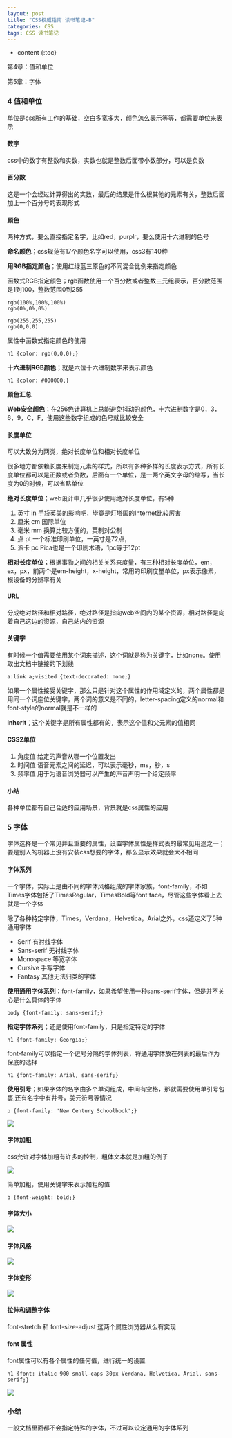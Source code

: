 ```yaml
---
layout: post
title: "CSS权威指南 读书笔记-B"
categories: CSS
tags: CSS 读书笔记
---
```


* content
{:toc}

第4章：值和单位

第5章：字体




### 4 值和单位

单位是css所有工作的基础，空白多宽多大，颜色怎么表示等等，都需要单位来表示

#### 数字

css中的数字有整数和实数，实数也就是整数后面带小数部分，可以是负数

#### 百分数

这是一个会经过计算得出的实数，最后的结果是什么根其他的元素有关，整数后面加上一个百分号的表现形式

#### 颜色

两种方式，要么直接指定名字，比如red，purplr，要么使用十六进制的色号

**命名颜色**；css规范有17个颜色名字可以使用，css3有140种

**用RGB指定颜色**；使用红绿蓝三原色的不同混合比例来指定颜色

函数式RGB指定颜色；rgb函数使用一个百分数或者整数三元组表示，百分数范围是1到100，整数范围0到255

```
rgb(100%,100%,100%)
rgb(0%,0%,0%)

rgb(255,255,255)
rgb(0,0,0)
```

属性中函数式指定颜色的使用

```
h1 {color: rgb(0,0,0);}
```

**十六进制RGB颜色**；就是六位十六进制数字来表示颜色

```
h1 {color: #000000;}
```

**颜色汇总**


**Web安全颜色**；在256色计算机上总能避免抖动的颜色，十六进制数字是0，3，6，9，C，F，使用这些数字组成的色号就比较安全

#### 长度单位

可以大致分为两类，绝对长度单位和相对长度单位

很多地方都依赖长度来制定元素的样式，所以有多种多样的长度表示方式，所有长度单位都可以是正数或者负数，后面有一个单位，是一两个英文字母的缩写，当长度为0的时候，可以省略单位

**绝对长度单位**；web设计中几乎很少使用绝对长度单位，有5种

1. 英寸 in 手袋英美的影响吧，毕竟是灯塔国的Internet比较厉害
2. 厘米 cm 国际单位
3. 毫米 mm 换算比较方便的，英制对公制
4. 点 pt 一个标准印刷单位，一英寸是72点，
5. 派卡 pc Pica也是一个印刷术语，1pc等于12pt

**相对长度单位**；根据事物之间的相关关系来度量，有三种相对长度单位，em，ex，px，前两个是em-height，x-height，常用的印刷度量单位，px表示像素，根设备的分辨率有关

#### URL

分成绝对路径和相对路径，绝对路径是指向web空间内的某个资源，相对路径是向着自己这边的资源，自己站内的资源

#### 关键字

有时候一个值需要使用某个词来描述，这个词就是称为关键字，比如none。使用取出文档中链接的下划线

```
a:link a;visited {text-decorated: none;}
```

如果一个属性接受关键字，那么只是针对这个属性的作用域定义的，两个属性都是用同一个词座位关键字，两个词的意义是不同的，letter-spacing定义的normal和font-style的normal就是不一样的

**inherit**；这个关键字是所有属性都有的，表示这个值和父元素的值相同

#### CSS2单位

1. 角度值 给定的声音从哪一个位置发出
2. 时间值 语音元素之间的延迟，可以表示毫秒，ms，秒，s
3. 频率值 用于为语音浏览器可以产生的声音声明一个给定频率

#### 小结

各种单位都有自己合适的应用场景，背景就是css属性的应用

### 5 字体

字体选择是一个常见并且重要的属性，设置字体属性是样式表的最常见用途之一；要是别人的机器上没有安装css想要的字体，那么显示效果就会大不相同

#### 字体系列

一个字体，实际上是由不同的字体风格组成的字体家族，font-family，不如Times字体包括了TimesRegular，TimesBold等font face，尽管这些字体看上去就是一个字体

除了各种特定字体，Times，Verdana，Helvetica，Arial之外，css还定义了5种通用字体

- Serif 有衬线字体
- Sans-serif 无衬线字体
- Monospace 等宽字体
- Cursive 手写字体
- Fantasy 其他无法归类的字体

**使用通用字体系列**；font-family，如果希望使用一种sans-serif字体，但是并不关心是什么具体的字体

```
body {font-family: sans-serif;}
```

**指定字体系列**；还是使用font-family，只是指定特定的字体

```
h1 {font-family: Georgia;}
```

font-family可以指定一个逗号分隔的字体列表，将通用字体放在列表的最后作为保底的选择

```
h1 {font-family: Arial, sans-serif;}
```

**使用引号**；如果字体的名字由多个单词组成，中间有空格，那就需要使用单引号包裹,还有名字中有井号，美元符号等情况

```
p {font-family: 'New Century Schoolbook';}
```

![](http://ww3.sinaimg.cn/large/8d6a2535jw1f98yh48zhuj20l7083gmo.jpg)

#### 字体加粗

css允许对字体加粗有许多的控制，粗体文本就是加粗的例子

![](http://ww3.sinaimg.cn/large/8d6a2535jw1f98yj4d5d5j20l808s0u3.jpg)

简单加粗，使用关键字来表示加粗的值

```
b {font-weight: bold;}
```

#### 字体大小

![](http://ww2.sinaimg.cn/large/8d6a2535jw1f98yobmllgj20l909y3zs.jpg)

#### 字体风格

![](http://ww1.sinaimg.cn/large/8d6a2535jw1f98yqz1zqnj20l707x0tn.jpg)

#### 字体变形

![](http://ww4.sinaimg.cn/large/8d6a2535jw1f98yrwwcwcj20lc07et9j.jpg)

#### 拉伸和调整字体

font-stretch 和 font-size-adjust 这两个属性浏览器从么有实现

#### font 属性

font属性可以有各个属性的任何值，进行统一的设置

```
h1 {font: italic 900 small-caps 30px Verdana, Helvetica, Arial, sans-serif;}
```

![](http://ww2.sinaimg.cn/large/8d6a2535jw1f9a80kuv2jj20l70al40d.jpg)

### 小结

一般文档里面都不会指定特殊的字体，不过可以设定通用的字体系列
